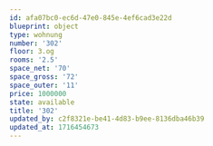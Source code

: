```yaml
---
id: afa07bc0-ec6d-47e0-845e-4ef6cad3e22d
blueprint: object
type: wohnung
number: '302'
floor: 3.og
rooms: '2.5'
space_net: '70'
space_gross: '72'
space_outer: '11'
price: 1000000
state: available
title: '302'
updated_by: c2f8321e-be41-4d83-b9ee-8136dba46b39
updated_at: 1716454673
---
```

